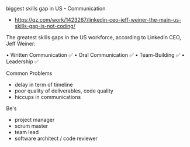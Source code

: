 biggest skills gap in US - Communication
- https://qz.com/work/1423267/linkedin-ceo-jeff-weiner-the-main-us-skills-gap-is-not-coding/

The greatest skills gaps in the US workforce, according to LinkedIn CEO, Jeff Weiner:

• Written Communication ✅
• Oral Communication ✅
• Team-Building ✅
• Leadership ✅


Common Problems
- delay in term of timeline
- poor quality of deliverables, code quality
- hiccups in communications

Be's
- project manager
- scrum master
- team lead
- software architect / code reviewer
